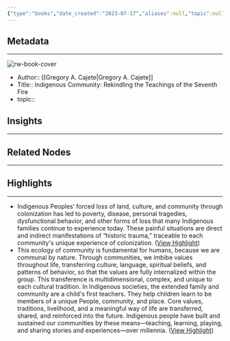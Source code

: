 ```yaml
---
{"type":"books","date_created":"2023-07-17","aliases":null,"topic":null,"url":null,"layout":null,"banner":null,"dg-publish":true,"tags":null,"permalink":"/300-biblio/100-books/indigenous-community-rekindling-the-teachings-of-the-seventh-fire/","dgPassFrontmatter":true,"created":"2023-10-20T12:44:19.000-05:00","updated":"2023-10-20T12:44:19.000-05:00"}
---
```


## Metadata
---
![rw-book-cover](https://readwise-assets.s3.amazonaws.com/media/reader/parsed_document_assets/10319723/cover-cover.jpeg)
- Author:: [[Gregory A. Cajete\|Gregory A. Cajete]]
- Title:: Indigenous Community: Rekindling the Teachings of the Seventh Fire
- topic::  



## Insights
---
## Related Nodes
---

## Highlights 
---
- Indigenous Peoples’ forced loss of land, culture, and community through colonization has led to poverty, disease, personal tragedies, dysfunctional behavior, and other forms of loss that many Indigenous families continue to experience today. These painful situations are direct and indirect manifestations of “historic trauma,” traceable to each community's unique experience of colonization. ([View Highlight](https://read.readwise.io/read/01h5jb0xfe2n42356y6yt81kvv))
- This ecology of community is fundamental for humans, because we are communal by nature. Through communities, we imbibe values throughout life, transferring culture, language, spiritual beliefs, and patterns of behavior, so that the values are fully internalized within the group. This transference is multidimensional, complex, and unique to each cultural tradition. In Indigenous societies, the extended family and community are a child's first teachers. They help children learn to be members of a unique People, community, and place. Core values, traditions, livelihood, and a meaningful way of life are transferred, shared, and reinforced into the future. Indigenous people have built and sustained our communities by these means—teaching, learning, playing, and sharing stories and experiences—over millennia. ([View Highlight](https://read.readwise.io/read/01h5jb4hkx5vjsrycgzpystyb7))
